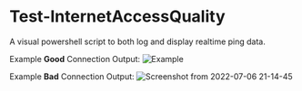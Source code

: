 # Test-InternetAccessQuality
A visual powershell script to both log and display realtime ping data.


Example **Good** Connection Output:
![Example](https://user-images.githubusercontent.com/10002986/177682743-ee6bee42-a075-4157-abf9-7b3aa3bc8438.png)


Example **Bad** Connection Output:
![Screenshot from 2022-07-06 21-14-45](https://user-images.githubusercontent.com/10002986/177683046-4bff58cb-17aa-4f5e-8253-2d745b031fea.png)
